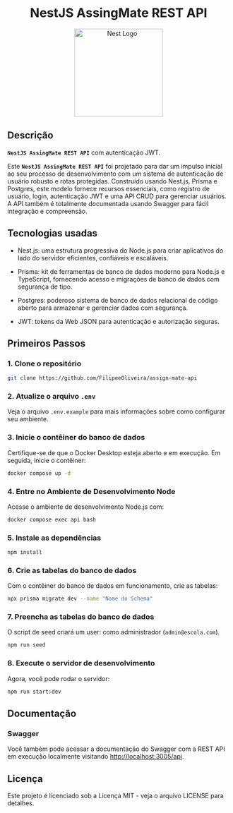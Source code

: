 <h1 align="center" > NestJS AssingMate REST API </h1>

<p align="center">
<img src="https://nestjs.com/img/logo-small.svg" width="200" alt="Nest Logo" />
</p>

## Descrição

**`NestJS AssingMate REST API`** com autenticação JWT.

Este **`NestJS AssingMate REST API`** foi projetado para dar um impulso inicial ao seu processo de desenvolvimento com um sistema de autenticação de usuário robusto e rotas protegidas. Construído usando Nest.js, Prisma e Postgres, este modelo fornece recursos essenciais, como registro de usuário, login, autenticação JWT e uma API CRUD para gerenciar usuários. A API também é totalmente documentada usando Swagger para fácil integração e compreensão.

## Tecnologias usadas

- Nest.js: uma estrutura progressiva do Node.js para criar aplicativos do lado do servidor eficientes, confiáveis ​​e escaláveis.

- Prisma: kit de ferramentas de banco de dados moderno para Node.js e TypeScript, fornecendo acesso e migrações de banco de dados com segurança de tipo.

- Postgres: poderoso sistema de banco de dados relacional de código aberto para armazenar e gerenciar dados com segurança.

- JWT: tokens da Web JSON para autenticação e autorização seguras.



## Primeiros Passos

### 1. Clone o repositório
```bash
git clone https://github.com/FilipeeOliveira/assign-mate-api
```

### 2. Atualize o arquivo `.env`
Veja o arquivo `.env.example` para mais informações sobre como configurar seu ambiente.

### 3. Inicie o contêiner do banco de dados
Certifique-se de que o Docker Desktop esteja aberto e em execução. Em seguida, inicie o contêiner:
```bash
docker compose up -d
```

### 4. Entre no Ambiente de Desenvolvimento Node

Acesse o ambiente de desenvolvimento Node.js com:

```bash
docker compose exec api bash
```

### 5. Instale as dependências
```bash
npm install
```

### 6. Crie as tabelas do banco de dados
Com o contêiner do banco de dados em funcionamento, crie as tabelas:
```bash
npx prisma migrate dev --name "Nome do Schema"
```

### 7. Preencha as tabelas do banco de dados
O script de seed criará um user: como administrador (`admin@escola.com`).
```bash
npm run seed
```

### 8. Execute o servidor de desenvolvimento
Agora, você pode rodar o servidor:
```bash
npm run start:dev
```

## Documentação

### Swagger

Você também pode acessar a documentação do Swagger com a REST API em execução localmente visitando <a href="http://localhost:3000/api" >http://localhost:3005/api</a>.

## Licença
Este projeto é licenciado sob a Licença MIT - veja o arquivo LICENSE para detalhes.

